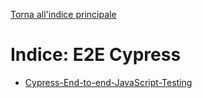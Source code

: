 [Torna all'indice principale](../README.md)

# Indice: E2E Cypress

- [Cypress-End-to-end-JavaScript-Testing](Cypress-End-to-end-JavaScript-Testing.md)